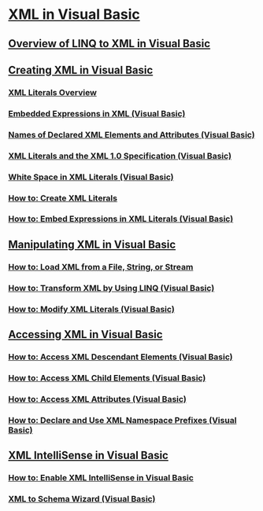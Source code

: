 # [XML in Visual Basic](index.md)
## [Overview of LINQ to XML in Visual Basic](overview-of-linq-to-xml.md)
## [Creating XML in Visual Basic](creating-xml.md)
### [XML Literals Overview](TocOutOfQuery)
### [Embedded Expressions in XML (Visual Basic)](embedded-expressions-in-xml.md)
### [Names of Declared XML Elements and Attributes (Visual Basic)](names-of-declared-xml-elements-and-attributes.md)
### [XML Literals and the XML 1.0 Specification (Visual Basic)](xml-literals-and-the-xml-1-0-specification.md)
### [White Space in XML Literals (Visual Basic)](white-space-in-xml-literals.md)
### [How to: Create XML Literals](TocOutOfQuery)
### [How to: Embed Expressions in XML Literals (Visual Basic)](how-to-embed-expressions-in-xml-literals.md)
## [Manipulating XML in Visual Basic](manipulating-xml.md)
### [How to: Load XML from a File, String, or Stream](TocOutOfQuery)
### [How to: Transform XML by Using LINQ (Visual Basic)](how-to-transform-xml-by-using-linq.md)
### [How to: Modify XML Literals (Visual Basic)](how-to-modify-xml-literals.md)
## [Accessing XML in Visual Basic](accessing-xml.md)
### [How to: Access XML Descendant Elements (Visual Basic)](how-to-access-xml-descendant-elements.md)
### [How to: Access XML Child Elements (Visual Basic)](how-to-access-xml-child-elements.md)
### [How to: Access XML Attributes (Visual Basic)](how-to-access-xml-attributes.md)
### [How to: Declare and Use XML Namespace Prefixes (Visual Basic)](how-to-declare-and-use-xml-namespace-prefixes.md)
## [XML IntelliSense in Visual Basic](TocOutOfQuery)
### [How to: Enable XML IntelliSense in Visual Basic](TocOutOfQuery)
### [XML to Schema Wizard (Visual Basic)](xml-to-schema-wizard.md)
